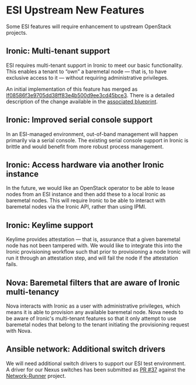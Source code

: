 # ESI Upstream New Features

Some ESI features will require enhancement to upstream OpenStack projects.

## Ironic: Multi-tenant support

ESI requires multi-tenant support in Ironic to meet our basic functionality. This enables a tenant to “own” a baremetal node — that is, to have exclusive access to it — without requiring administrative privileges.

An initial implementation of this feature has merged as [If08586f3e9705dd38ff83e4b500d9ee3cd45bce3][]. There is a detailed description of the change available in the [associated blueprint][I1e898f7b9791aa579a733996711945e273ef6a4a].

[If08586f3e9705dd38ff83e4b500d9ee3cd45bce3]: https://review.opendev.org/#/q/If08586f3e9705dd38ff83e4b500d9ee3cd45bce3
[I1e898f7b9791aa579a733996711945e273ef6a4a]: https://review.opendev.org/#/q/I1e898f7b9791aa579a733996711945e273ef6a4a

## Ironic: Improved serial console support

In an ESI-managed environment, out-of-band management will happen primarily via a serial console. The existing serial console support in Ironic is brittle and would benefit from more robust process management.

## Ironic: Access hardware via another Ironic instance

In the future, we would like an OpenStack operator to be able to lease nodes from an ESI instance and then add these to a local Ironic as baremetal nodes. This will require Ironic to be able to interact with baremetal nodes via the Ironic API, rather than using IPMI.

## Ironic: Keylime support

Keylime provides attestation — that is, assurance that a given baremetal node has not been tampered with. We would like to integrate this into the Ironic provisioning workflow such that prior to provisioning a node Ironic will run it through an attestation step, and will fail the node if the attestation fails.

## Nova: Baremetal filters that are aware of Ironic multi-tenancy

Nova interacts with Ironic as a user with administrative privileges, which means it is able to provision any available baremetal node. Nova needs to be aware of Ironic's multi-tenant features so that it only attempt to use baremetal nodes that belong to the tenant initiating the provisioning request with Nova.

## Ansible network: Additional switch drivers

We will need additional switch drivers to support our ESI test environment. A driver for our Nexus switches has been submitted as [PR #37][] against the [Network-Runner][] project.

[pr #37]: https://github.com/ansible-network/network-runner/pull/37
[network-runner]: https://github.com/ansible-network/network-runner

